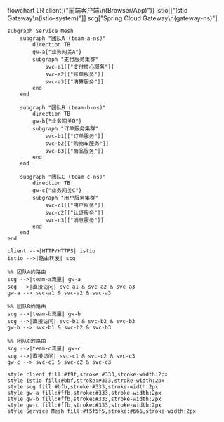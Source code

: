 flowchart LR
    client[("前端客户端\n(Browser/App)")]
    istio[["Istio Gateway\n(istio-system)"]]
    scg["Spring Cloud Gateway\n(gateway-ns)"]
    
    subgraph Service Mesh
        subgraph "团队A (team-a-ns)"
            direction TB
            gw-a{"业务网关A"}
            subgraph "支付服务集群"
                svc-a1[["支付核心服务"]]
                svc-a2[["账单服务"]]
                svc-a3[["清算服务"]]
            end
        end
        
        subgraph "团队B (team-b-ns)"
            direction TB
            gw-b{"业务网关B"}
            subgraph "订单服务集群"
                svc-b1[["订单服务"]]
                svc-b2[["购物车服务"]]
                svc-b3[["商品服务"]]
            end
        end
        
        subgraph "团队C (team-c-ns)"
            direction TB
            gw-c{"业务网关C"}
            subgraph "用户服务集群"
                svc-c1[["用户服务"]]
                svc-c2[["认证服务"]]
                svc-c3[["消息服务"]]
            end
        end
    end
    
    client -->|HTTP/HTTPS| istio
    istio -->|路由转发| scg
    
    %% 团队A的路由
    scg -->|team-a流量| gw-a
    scg -->|直接访问| svc-a1 & svc-a2 & svc-a3
    gw-a --> svc-a1 & svc-a2 & svc-a3
    
    %% 团队B的路由
    scg -->|team-b流量| gw-b
    scg -->|直接访问| svc-b1 & svc-b2 & svc-b3
    gw-b --> svc-b1 & svc-b2 & svc-b3
    
    %% 团队C的路由
    scg -->|team-c流量| gw-c
    scg -->|直接访问| svc-c1 & svc-c2 & svc-c3
    gw-c --> svc-c1 & svc-c2 & svc-c3
    
    style client fill:#f9f,stroke:#333,stroke-width:2px
    style istio fill:#bbf,stroke:#333,stroke-width:2px
    style scg fill:#bfb,stroke:#333,stroke-width:2px
    style gw-a fill:#ffb,stroke:#333,stroke-width:2px
    style gw-b fill:#ffb,stroke:#333,stroke-width:2px
    style gw-c fill:#ffb,stroke:#333,stroke-width:2px
    style Service Mesh fill:#f5f5f5,stroke:#666,stroke-width:2px